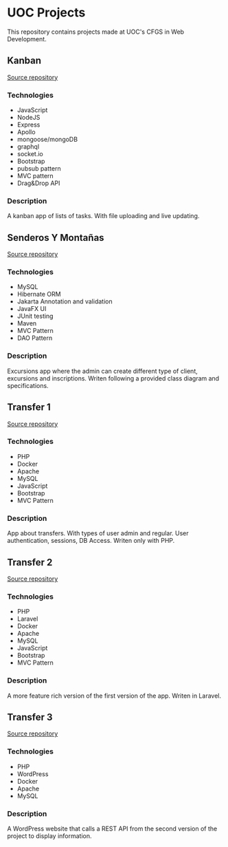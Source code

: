 # UOC Projects

This repository contains projects made at UOC's CFGS in Web Development.

## Kanban

[Source repository](https://github.com/kevinsuoc/Fullstackers-producto-4)

### Technologies

- JavaScript
- NodeJS
- Express
- Apollo
- mongoose/mongoDB
- graphql
- socket.io
- Bootstrap
- pubsub pattern
- MVC pattern
- Drag&Drop API

### Description

A kanban app of lists of tasks. With file uploading and live updating.

## Senderos Y Montañas

[Source repository](https://github.com/kevinsuoc/POO-BBDD)

### Technologies

- MySQL
- Hibernate ORM
- Jakarta Annotation and validation
- JavaFX UI
- JUnit testing
- Maven
- MVC Pattern
- DAO Pattern

### Description

Excursions app where the admin can create different type of client, excursions and inscriptions. Writen following a provided class diagram and specifications.

## Transfer 1

[Source repository](https://github.com/kevinsuoc/FP.064-TransfersApp/tree/main/producto%202)

### Technologies

- PHP
- Docker
- Apache
- MySQL
- JavaScript
- Bootstrap
- MVC Pattern

### Description

App about transfers. With types of user admin and regular. User authentication, sessions, DB Access. Writen only with PHP.

## Transfer 2

[Source repository](https://github.com/kevinsuoc/FP.064-TransfersApp/tree/main/producto%203)

### Technologies

- PHP
- Laravel
- Docker
- Apache
- MySQL
- JavaScript
- Bootstrap
- MVC Pattern

### Description

A more feature rich version of the first version of the app. Writen in Laravel.

## Transfer 3

[Source repository](https://github.com/kevinsuoc/FP.064-TransfersApp/tree/main/producto%204)

### Technologies

- PHP
- WordPress
- Docker
- Apache
- MySQL

### Description

A WordPress website that calls a REST API from the second version of the project to display information. 


